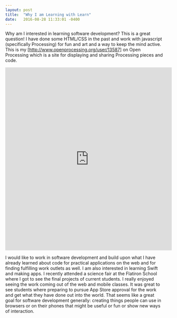 ```yaml
---
layout: post
title:  "Why I am Learning with Learn"
date:   2016-08-28 11:33:01 -0400
---
```


Why am I interested in learning software development? This is a great question! I have done some HTML/CSS in the past and work with javascript (specifically Processing) for fun and art and a way to keep the mind active. This is my [http://www.openprocessing.org/user/13587] on Open Processing which is a site for displaying and sharing Processing pieces and code.

<iframe width="528" height="580" scrolling="no" frameborder="0" src="http://www.openprocessing.org/sketch/158461/embed/?width=500&height=500&border=true"></iframe>

I would like to work in software development and build upon what I have already learned about code for practical applications on the web and for finding fulfilling work outlets as well. I am also interested in learning Swift and making apps. I recently attended a science fair at the Flatiron School where I got to see the final projects of current students. I really enjoyed seeing the work coming out of the web and mobile classes. It was great to see students where preparing to pursue App Store approval for the work and get what they have done out into the world. That seems like a great goal for software development generally: creating things people can use in browsers or on their phones that might be useful or fun or show new ways of interaction.  
